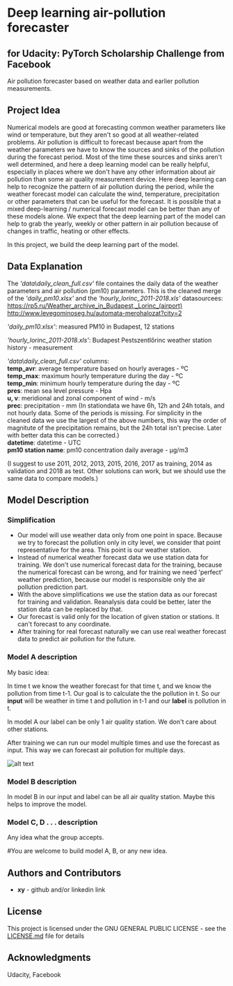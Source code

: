 # Deep learning air-pollution forecaster
## for Udacity: PyTorch Scholarship Challenge from Facebook

Air pollution forecaster based on weather data and earlier pollution measurements.

## Project Idea

Numerical models are good at forecasting common weather parameters like wind or temperature, but they aren't so good at all weather-related problems. Air pollution is difficult to forecast because apart from the weather parameters we have to know the sources and sinks of the pollution during the forecast period. Most of the time these sources and sinks aren't well determined, and here a deep learning model can be really helpful, especially in places where we don't have any other information about air pollution than some air quality measurement device. Here deep learning can help to recognize the pattern of air pollution during the period, while the weather forecast model can calculate the wind, temperature, precipitation or other parameters that can be useful for the forecast. It is possible that a mixed deep-learning / numerical forecast model can be better than any of these models alone. We expect that the deep learning part of the model can help to grab the yearly, weekly or other pattern in air pollution because of changes in traffic, heating or other effects. 

In this project, we build the deep learning part of the model.

## Data Explanation

The *'data\daily_clean_full.csv'* file containes the daily data of the weather parameters and air pollution (pm10) parameters. This is the cleaned merge of the *'daily_pm10.xlsx'* and the *'hourly_lorinc_2011-2018.xls'*
datasourcees:
https://rp5.ru/Weather_archive_in_Budapest,_Lorinc_(airport)
http://www.levegominoseg.hu/automata-merohalozat?city=2

*'daily_pm10.xlsx'*: measured PM10 in Budapest, 12 stations

*'hourly_lorinc_2011-2018.xls'*: Budapest Pestszentlőrinc weather station history - measurement

*'data\daily_clean_full.csv'* columns:<br />
**temp_avr**: average temperature based on hourly averages - ºC<br />
**temp_max**: maximum hourly temperature during the day - ºC<br />
**temp_min**: minimum hourly temperature during the day - ºC<br />
**pres**: mean sea level pressure - Hpa<br />
**u, v**: meridional and zonal component of wind - m/s<br />
**prec**: precipitation - mm (In stationdata we have 6h, 12h and 24h totals, and not hourly data. Some of the periods is missing. For simplicity in the cleaned data we use the largest of the above numbers, this way the order of magnitute of the precipitation remains, but the 24h total isn't precise. Later with better data this can be corrected.)<br />
**datetime**: datetime - UTC<br />
**pm10 station name**: pm10 concentration daily average - μg/m3<br />

(I suggest to use 2011, 2012, 2013, 2015, 2016, 2017 as training, 2014 as validation and 2018 as test. Other solutions can work, but we should use the same data to compare models.)



## Model Description

### Simplification
* Our model will use weather data only from one point in space. Because we try to forecast the pollution only in city level, we consider that point representative for the area. This point is our weather station.
* Instead of numerical weather forecast data we use station data for training. We don't use numerical forecast data for the training, because the numerical forecast can be wrong, and for training we need 'perfect' weather prediction, because our model is responsible only the air pollution prediction part.
* With the above simplifications we use the station data as our forecast for training and validation. Reanalysis data could be better, later the station data can be replaced by that.
* Our forecast is valid only for the location of given station or stations. It can't forecast to any coordinate.
* After training for real forecast naturally we can use real weather forecast data to predict air pollution for the future.

### Model A description

My basic idea:

In time t we know the weather forecast for that time t, and we know the pollution from time t-1. Our goal is to calculate the the pollution in t. 
So our **input** will be weather in time t and pollution in t-1
and our **label** is pollution in t.

In model A our label can be only 1 air quality station. We don't care about other stations.

After training we can run our model multiple times and use the forecast as input. This way we can forecast air pollution for multiple days.

![alt text](https://github.com/sinusgamma/Deep-learning-air-pollution-forecaster/blob/master/first_model_idea.JPG)


### Model B description

In model B in our input and label can be all air quality station. Maybe this helps to improve the model.

### Model C, D . . . description

Any idea what the group accepts.

#You are welcome to build model A, B, or any new idea.

## Authors and Contributors

* **xy** - github and/or linkedin link


## License

This project is licensed under the GNU GENERAL PUBLIC LICENSE - see the [LICENSE.md](LICENSE.md) file for details

## Acknowledgments
Udacity, Facebook

